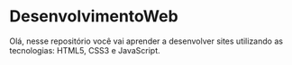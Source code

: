 # DesenvolvimentoWeb
 Olá, nesse repositório você vai aprender a desenvolver sites utilizando as tecnologias: HTML5, CSS3 e JavaScript.
